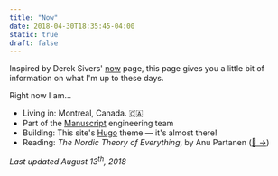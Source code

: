 ```yaml
---
title: "Now"
date: 2018-04-30T18:35:45-04:00
static: true
draft: false
---
```



Inspired by Derek Sivers' [now](https://sivers.org/nowff) page, this page gives you a little bit of information on what I'm up to these days.

Right now I am…

- Living in: Montreal, Canada. 🇨🇦
- Part of the [Manuscript](https://manuscript.com) engineering team
- Building: This site's [Hugo](https://gohugo.io) theme — it's almost there!
- Reading: _The Nordic Theory of Everything_, by Anu Partanen ([🔗 &rarr;](http://www.anupartanen.com/the-nordic-theory-of-everything/))

_Last updated August 13<sup>th</sup>, 2018_
